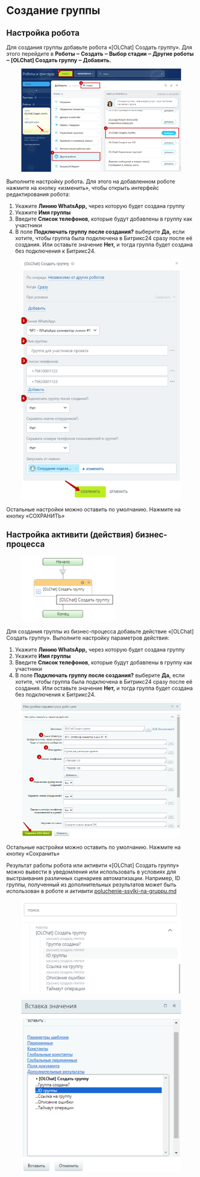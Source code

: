 # Создание группы

## Настройка робота

Для создания группы добавьте робота «\[OLChat] Создать группу». Для этого перейдите в **Роботы ‒ Создать ‒ Выбор стадии ‒ Другие роботы ‒ \[OLChat] Создать группу ‒ Добавить.**

<figure><img src="../../.gitbook/assets/image (1051).png" alt=""><figcaption></figcaption></figure>

Выполните настройку робот&#x430;**.** Для этого на добавленном роботе нажмите на кнопку «изменить», чтобы открыть интерфейс редактирования робота:

1. Укажите **Линию WhatsApp,** через которую будет создана группу
2. Укажите **Имя группы**
3. Введите **Список телефонов**, которые будут добавлены в группу как участники
4. В поле **Подключать группу после создания?** выберите **Да,** если хотите, чтобы группа была подключена в Битрикс24 сразу после её создания. Или оставьте значение **Нет,** и тогда группа будет создана без подключения к Битрикс24.

<figure><img src="../../.gitbook/assets/image (1052).png" alt=""><figcaption></figcaption></figure>

Остальные настройки можно оставить по умолчанию. Нажмите на кнопку «СОХРАНИТЬ»

## Настройка активити (действия) бизнес-процесса

<figure><img src="../../.gitbook/assets/image (1054).png" alt=""><figcaption></figcaption></figure>

Для создания группы из бизнес-процесса добавьте действие «\[OLChat] Создать группу». Выполните настройку параметров действия:

1. Укажите **Линию WhatsApp,** через которую будет создана группу
2. Укажите **Имя группы**
3. Введите **Список телефонов**, которые будут добавлены в группу как участники
4. В поле **Подключать группу после создания?** выберите **Да,** если хотите, чтобы группа была подключена в Битрикс24 сразу после её создания. Или оставьте значение **Нет,** и тогда группа будет создана без подключения к Битрикс24.

<figure><img src="../../.gitbook/assets/image (1055).png" alt=""><figcaption></figcaption></figure>

Остальные настройки можно оставить по умолчанию. Нажмите на кнопку «Сохранить»

Результат работы робота или активити «\[OLChat] Создать группу» можно вывести в уведомления или использовать в условиях для выстраивания различных сценариев автоматизации. Например, ID группы, полученный из дополнительных результатов может быть использован в роботе и активити [poluchenie-ssylki-na-gruppu.md](poluchenie-ssylki-na-gruppu.md "mention")

<figure><img src="../../.gitbook/assets/image (1053).png" alt=""><figcaption></figcaption></figure>

<figure><img src="../../.gitbook/assets/image (1056).png" alt=""><figcaption></figcaption></figure>
